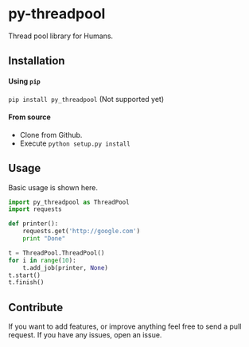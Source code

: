 # py-threadpool
Thread pool library for Humans.

## Installation

#### Using `pip`
`pip install py_threadpool` (Not supported yet)

#### From source

* Clone from Github.
* Execute `python setup.py install`


## Usage

Basic usage is shown here.

```py
import py_threadpool as ThreadPool
import requests

def printer():
    requests.get('http://google.com')
    print "Done"

t = ThreadPool.ThreadPool()
for i in range(10):
    t.add_job(printer, None)
t.start()
t.finish()
```

## Contribute

If you want to add features, or improve anything feel free to send a pull request. If you have any issues, open an issue.

